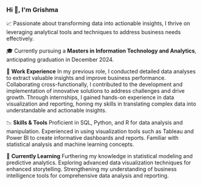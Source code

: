### Hi 👋, I'm Grishma

📈  Passionate about transforming data into actionable insights, I thrive on leveraging analytical tools and techniques to address business needs effectively.

🎓 Currently pursuing a **Masters in Information Technology and Analytics**, anticipating graduation in December 2024.

💼 **Work Experience**
In my previous role, I conducted detailed data analyses to extract valuable insights and improve business performance. Collaborating cross-functionally, I contributed to the development and implementation of innovative solutions to address challenges and drive growth. Through internships, I gained hands-on experience in data visualization and reporting, honing my skills in translating complex data into understandable and actionable insights.

📉 **Skills & Tools**
Proficient in SQL, Python, and R for data analysis and manipulation. Experienced in using visualization tools such as Tableau and Power BI to create informative dashboards and reports. Familiar with statistical analysis and machine learning concepts.

📘 **Currently Learning**
Furthering my knowledge in statistical modeling and predictive analytics.
Exploring advanced data visualization techniques for enhanced storytelling.
Strengthening my understanding of business intelligence tools for comprehensive data analysis and reporting.
<!--
**gpatil745/gpatil745** is a ✨ _special_ ✨ repository because its `README.md` (this file) appears on your GitHub profile.


-->

